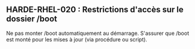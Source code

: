 ## HARDE-RHEL-020 : Restrictions d'accès sur le dossier /boot

Ne pas monter /boot automatiquement au démarrage. S'assurer que /boot est monté pour les mises à jour (via procédure ou script).

